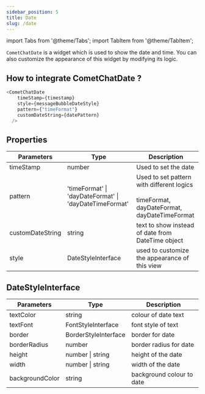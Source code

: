 ```yaml
---
sidebar_position: 5
title: Date
slug: /date
---
```


import Tabs from '@theme/Tabs';
import TabItem from '@theme/TabItem';

`CometChatDate` is a widget which is used to show the date and time. You can also customize the appearance of this widget by modifying its logic.

## How to integrate CometChatDate ?

<Tabs>
<TabItem value="ts2" label="Typescript">

```typescript
<CometChatDate
    timeStamp={timestamp}
    style={messageBubbleDateStyle}
    pattern={"timeFormat"}
    customDateString={datePattern}
  />
```


</TabItem>
</Tabs>



## Properties

| Parameters | Type | Description | 
| ---- | ---- | ---- | 
| timeStamp | number | Used to set the date | 
| pattern | 'timeFormat' &#124; 'dayDateFormat' &#124; 'dayDateTimeFormat' | Used to set pattern with different logics <br /><br />timeFormat, dayDateFormat, dayDateTimeFormat | 
| customDateString | string | text to show instead of date from DateTime object | 
| style | DateStyleInterface | used to customize the appearance of this view | 


## DateStyleInterface

| Parameters | Type | Description | 
| ---- | ---- | ---- | 
| textColor | string | colour of date text | 
| textFont | FontStyleInterface | font style of text | 
| border | BorderStyleInterface | border for date | 
| borderRadius | number | border radius for date | 
| height | number &#124; string | height of the date | 
| width | number &#124; string | width of the date | 
| backgroundColor | string | background colour to date | 
